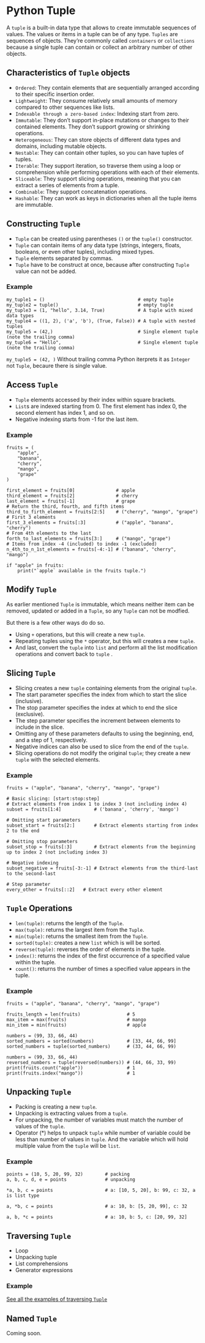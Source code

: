# Python Tuple
<!-- https://realpython.com/python-tuple/ -->
A `tuple` is a built-in data type that allows to create immutable sequences of values. The values or items in a tuple can be of any type. `Tuples` are sequences of objects. They’re commonly called `containers` or `collections` because a single tuple can contain or collect an arbitrary number of other objects.

## Characteristics of `Tuple` objects
- `Ordered`: They contain elements that are sequentially arranged according to their specific insertion order.
- `Lightweight`: They consume relatively small amounts of memory compared to other sequences like lists.
- `Indexable through a zero-based index`: Indexing start from zero.
- `Immutable`: They don’t support in-place mutations or changes to their contained elements. They don’t support growing or shrinking operations.
- `Heterogeneous`: They can store objects of different data types and domains, including mutable objects.
- `Nestable`: They can contain other tuples, so you can have tuples of tuples.
- `Iterable`: They support iteration, so traverse them using a loop or comprehension while performing operations with each of their elements.
- `Sliceable`: They support slicing operations, meaning that you can extract a series of elements from a tuple.
- `Combinable`: They support concatenation operations.
- `Hashable`: They can work as keys in dictionaries when all the tuple items are immutable.

## Constructing `Tuple`
- `Tuple` can be created using parentheses `()` or the `tuple()` constructor.
- `Tuple` can contain items of any data type (strings, integers, floats, booleans, or even other tuples), including mixed types.
- `Tuple` elements separated by commas.
- `Tuple` have to be construct at once, because after constructing `Tuple` value can not be added.

### Example
```
my_tuple1 = ()                                  # empty tuple
my_tuple2 = tuple()                             # empty tuple
my_tuple3 = (1, "hello", 3.14, True)            # A tuple with mixed data types
my_tuple4 = ((1, 2), ('a', 'b'), (True, False)) # A tuple with nested tuples
my_tuple5 = (42,)                               # Single element tuple (note the trailing comma)
my_tuple6 = "Hello",                            # Single element tuple (note the trailing comma)

```
`my_tuple5 = (42, )`
Without trailing comma Python iterprets it as `Integer` not `Tuple`, becaure there is single value.

## Access `Tuple`
- `Tuple` elements accessed by their index within square brackets.
- `List`s are indexed starting from 0. The first element has index 0, the second element has index 1, and so on.
- Negative indexing starts from -1 for the last item.

### Example
```
fruits = (
    "apple", 
    "banana", 
    "cherry", 
    "mango", 
    "grape"
)

first_element = fruits[0]               # apple
third_element = fruits[2]               # cherry
last_element = fruits[-1]               # grape
# Return the third, fourth, and fifth items
third_to_firth_element = fruits[2:5]    # ("cherry", "mango", "grape")
# First 3 elements
first_3_elements = fruits[:3]           # ("apple", "banana", "cherry")
# From 4th elements to the last
forth_to_last_elements = fruits[3:]     # ("mango", "grape")
# Items from index -4 (included) to index -1 (excluded)
n_4th_to_n_1st_elements = fruits[-4:-1] # ("banana", "cherry", "mango")

if "apple" in fruits:
    print("`apple` available in the fruits tuple.")
```

## Modify `Tuple`
As earlier mentioned `Tuple` is immutable, which means neither item can be removed, updated or added in a `Tuple`, so any `Tuple` can not be modfied.

But there is a few other ways do do so.

- Using `+` operations, but this will create a new `tuple`.
- Repeating tuples using the `*` operator, but this will creates a new `tuple`.
- And last, convert the `tuple` into `list` and perform all the list modification operations and convert back to `tuple`
.


## Slicing `Tuple`
- Slicing creates a new `tuple` containing elements from the original `tuple`.
- The start parameter specifies the index from which to start the slice (inclusive).
- The stop parameter specifies the index at which to end the slice (exclusive).
- The step parameter specifies the increment between elements to include in the slice.
- Omitting any of these parameters defaults to using the beginning, end, and a step of 1, respectively.
- Negative indices can also be used to slice from the end of the `tuple`.
- Slicing operations do not modify the original `tuple`; they create a new `tuple` with the selected elements.

### Example
```
fruits = ("apple", "banana", "cherry", "mango", "grape")

# Basic slicing: [start:stop:step]
# Extract elements from index 1 to index 3 (not including index 4)
subset = fruits[1:4]            # ('banana', 'cherry', 'mango')

# Omitting start parameters
subset_start = fruits[2:]       # Extract elements starting from index 2 to the end

# Omitting stop parameters
subset_stop = fruits[:3]        # Extract elements from the beginning up to index 2 (not including index 3)

# Negative indexing
subset_negative = fruits[-3:-1] # Extract elements from the third-last to the second-last

# Step parameter
every_other = fruits[::2]   # Extract every other element
```

## `Tuple` Operations
- `len(tuple)`: returns the length of the `Tuple`.
- `max(tuple)`: returns the largest item from the `Tuple`.
- `min(tuple)`: returns the smallest item from the `Tuple`.
- `sorted(tuple)`: creates a new `list` which is will be sorted.
- `reverse(tuple)`: reverses the order of elements in the tuple.
- `index()`: returns the index of the first occurrence of a specified value within the tuple.
- `count()`: returns the number of times a specified value appears in the tuple.

### Example
```
fruits = ("apple", "banana", "cherry", "mango", "grape")

fruits_length = len(fruits)                 # 5
max_item = max(fruits)                      # mango
min_item = min(fruits)                      # apple

numbers = (99, 33, 66, 44)
sorted_numbers = sorted(numbers)            # [33, 44, 66, 99]
sorted_numbers = tuple(sorted_numbers)      # (33, 44, 66, 99)

numbers = (99, 33, 66, 44)
reversed_numbers = tuple(reversed(numbers)) # (44, 66, 33, 99)
print(fruits.count("apple"))                # 1
print(fruits.index("mango"))                # 1

```

## Unpacking `Tuple`
- Packing is creating a new `tuple`.
- Unpacking is extracting values from a `tuple`.
- For unpacking, the number of variables must match the number of values of the `tuple`.
- Operator (*) helps to unpack `tuple` while number of variable could be less than number of values in `tuple`. And the variable which will hold multiple value from the `tuple` will be `list`.

### Example
```
points = (10, 5, 20, 99, 32)        # packing
a, b, c, d, e = points              # unpacking

*a, b, c = points                   # a: [10, 5, 20], b: 99, c: 32, a is list type

a, *b, c = points                   # a: 10, b: [5, 20, 99], c: 32

a, b, *c = points                   # a: 10, b: 5, c: [20, 99, 32]
```

## Traversing `Tuple`
- Loop
- Unpacking tuple
- List comprehensions
- Generator expressions

### Example
[See all the examples of traversing `Tuple`](007__traversing_tuple.py)

## Named `Tuple`
Coming soon.